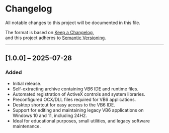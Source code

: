 # Changelog

All notable changes to this project will be documented in this file.

The format is based on [Keep a Changelog](https://keepachangelog.com/en/1.0.0/),  
and this project adheres to [Semantic Versioning](https://semver.org/spec/v2.0.0.html).

---

## [1.0.0] – 2025-07-28

### Added
- Initial release.
- Self-extracting archive containing VB6 IDE and runtime files.
- Automated registration of ActiveX controls and system libraries.
- Preconfigured OCX/DLL files required for VB6 applications.
- Desktop shortcut for easy access to the VB6 IDE.
- Support for editing and maintaining legacy VB6 applications on Windows 10 and 11, including 24H2.
- Ideal for educational purposes, small utilities, and legacy software maintenance.
